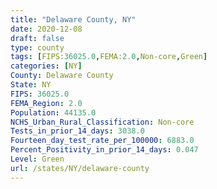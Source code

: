 ```yaml
---
title: "Delaware County, NY"
date: 2020-12-08
draft: false
type: county
tags: [FIPS:36025.0,FEMA:2.0,Non-core,Green]
categories: [NY]
County: Delaware County
State: NY
FIPS: 36025.0
FEMA_Region: 2.0
Population: 44135.0
NCHS_Urban_Rural_Classification: Non-core
Tests_in_prior_14_days: 3038.0
Fourteen_day_test_rate_per_100000: 6883.0
Percent_Positivity_in_prior_14_days: 0.047
Level: Green
url: /states/NY/delaware-county
---
```



